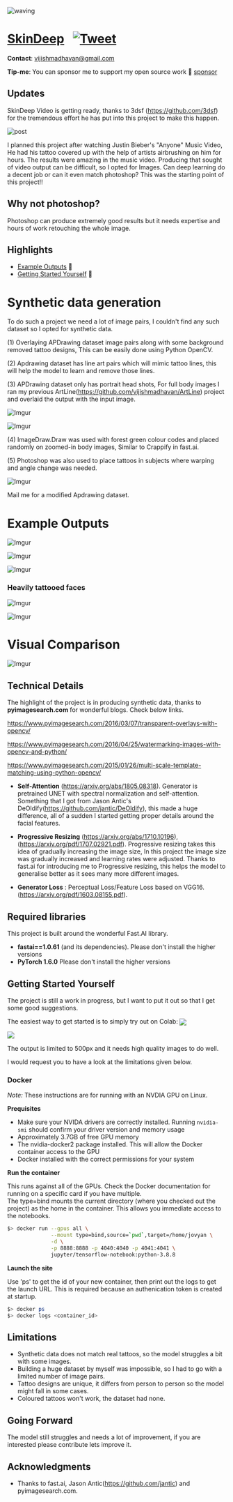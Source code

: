 ![waving](https://capsule-render.vercel.app/api?type=waving&height=200&text=SkinDeep&fontAlign=80&fontAlignY=40&color=gradient)

# [SkinDeep](https://github.com/vijishmadhavan/SkinDeep) &nbsp; [![Tweet](https://img.shields.io/twitter/url/http/shields.io.svg?style=social)](https://twitter.com/intent/tweet?text=Skin%20Deep&url=https://github.com/vijishmadhavan/SkinDeep&via=Vijish68859437&hashtags=machinelearning,developers,100DaysOfCode,Deeplearning) &nbsp;



__Contact__: vijishmadhavan@gmail.com


__Tip-me__: You can sponsor me to support my open source work 💖 [sponsor](https://github.com/sponsors/vijishmadhavan?o=sd&sc=t)


## Updates

SkinDeep Video is getting ready, thanks to 3dsf (https://github.com/3dsf) for the tremendous effort he has put into this project to make this happen.

![post](https://i.imgur.com/lcejYwD.gif)

I planned this project after watching Justin Bieber's "Anyone" Music Video, He had his tattoo covered up with the help of artists airbrushing on him for hours. The results were amazing in the music video. Producing that sought of video output can be difficult, so I opted for Images. Can deep learning do a decent job or can it even match photoshop? This was the starting point of this project!!

## Why not photoshop?

Photoshop can produce extremely good results but it needs expertise and hours of work retouching the whole image.

## Highlights

- [Example Outputs](#Example-Outputs) &#x1F537;
- [Getting Started Yourself](#Getting-Started-Yourself) &#x1F537;


# Synthetic data generation

To do such a project we need a lot of image pairs, I couldn't find any such dataset so I opted for synthetic data.

(1) Overlaying APDrawing dataset image pairs along with some background removed tattoo designs, This can be easily done using Python OpenCV.

(2) Apdrawing dataset has line art pairs which will mimic tattoo lines, this will help the model to learn and remove those lines.

(3) APDrawing dataset only has portrait head shots, For full body images I ran my previous ArtLine(https://github.com/vijishmadhavan/ArtLine) project and overlaid the output with the input image.

![Imgur](https://i.imgur.com/2NK4DRU.jpg)


![Imgur](https://i.imgur.com/HWBiNnN.jpg)

(4) ImageDraw.Draw was used with forest green colour codes and placed randomly on zoomed-in body images, Similar to Crappify in fast.ai.

(5) Photoshop was also used to place tattoos in subjects where warping and angle change was needed.

![Imgur](https://i.imgur.com/xbzVVEC.jpg)

Mail me for a modified Apdrawing dataset.


# Example Outputs


![Imgur](https://i.imgur.com/y7NM1f8.jpg)


![Imgur](https://i.imgur.com/WEnbL8w.jpg)


![Imgur](https://i.imgur.com/X5lZEse.jpg)

### Heavily tattooed faces

![Imgur](https://i.imgur.com/dANN7Do.jpg)

![Imgur](https://i.imgur.com/Lq0i1N0.jpg)

# Visual Comparison

![Imgur](https://i.imgur.com/wCgMROl.jpg)


## Technical Details

The highlight of the project is in producing synthetic data, thanks to **pyimagesearch.com** for wonderful blogs. Check below links.

https://www.pyimagesearch.com/2016/03/07/transparent-overlays-with-opencv/

https://www.pyimagesearch.com/2016/04/25/watermarking-images-with-opencv-and-python/

https://www.pyimagesearch.com/2015/01/26/multi-scale-template-matching-using-python-opencv/

* **Self-Attention** (https://arxiv.org/abs/1805.08318). Generator is pretrained UNET with spectral normalization and self-attention. Something that I got from Jason Antic's DeOldify(https://github.com/jantic/DeOldify), this made a huge difference, all of a sudden I started getting proper details around the facial features.

* **Progressive Resizing** (https://arxiv.org/abs/1710.10196),(https://arxiv.org/pdf/1707.02921.pdf). Progressive resizing takes this idea of gradually increasing the image size, In this project the image size was gradually increased and learning rates were adjusted. Thanks to fast.ai for introducing me to Progressive resizing, this helps the model to generalise better as it sees many more different images.

* **Generator Loss** :  Perceptual Loss/Feature Loss based on VGG16. (https://arxiv.org/pdf/1603.08155.pdf).

## Required libraries

This project is built around the wonderful Fast.AI library.

- **fastai==1.0.61** (and its dependencies).  Please don't install the higher versions
- **PyTorch 1.6.0** Please don't install the higher versions

## Getting Started Yourself

The project is still a work in progress, but I want to put it out so that I get some good suggestions.

The easiest way to get started is to simply try out on Colab: [<img src="https://colab.research.google.com/assets/colab-badge.svg" align="center">](https://colab.research.google.com/github/vijishmadhavan/SkinDeep/blob/master/SkinDeep_good.ipynb)

[<img src="https://colab.research.google.com/assets/colab-badge.svg" align="center">](https://colab.research.google.com/github/vijishmadhavan/SkinDeep/blob/master/SkinDeep.ipynb)

The output is limited to 500px and it needs high quality images to do well.

I would request you to have a look at the limitations given below.

### Docker

*Note:* These instructions are for running with an NVDIA GPU on Linux.

**Prequisites**

* Make sure your NVIDA drivers are correctly installed.  Running ```nvidia-smi``` should confirm your driver version and memory usage
* Approximately 3.7GB of free GPU memory
* The nvidia-docker2 package installed.  This will allow the Docker container access to the GPU
* Docker installed with the correct permissions for your system

**Run the container**

This runs against all of the GPUs.  Check the Docker documentation for running on a specific card if you have multiple.  
The type=bind mounts the current directory (where you checked out the project) as the home in the container.  This allows you immediate access to the notebooks.
```bash
$> docker run --gpus all \
              --mount type=bind,source=`pwd`,target=/home/jovyan \
              -d \
              -p 8888:8888 -p 4040:4040 -p 4041:4041 \
              jupyter/tensorflow-notebook:python-3.8.8
```

**Launch the site**

Use 'ps' to get the id of your new container, then print out the logs to get the launch URL.  This is required because an authenication token is created at startup.
```bash
$> docker ps
$> docker logs <container_id>
```

## Limitations

- Synthetic data does not match real tattoos, so the model struggles a bit with some images.
- Building a huge dataset by myself was impossible, so I had to go with a limited number of image pairs.
- Tattoo designs are unique, it differs from person to person so the model might fall in some cases.
- Coloured tattoos won't work, the dataset had none.

## Going Forward

The model still struggles and needs a lot of improvement, if you are interested please contribute lets improve it.

## Acknowledgments

- Thanks to fast.ai, Jason Antic(https://github.com/jantic) and pyimagesearch.com.
